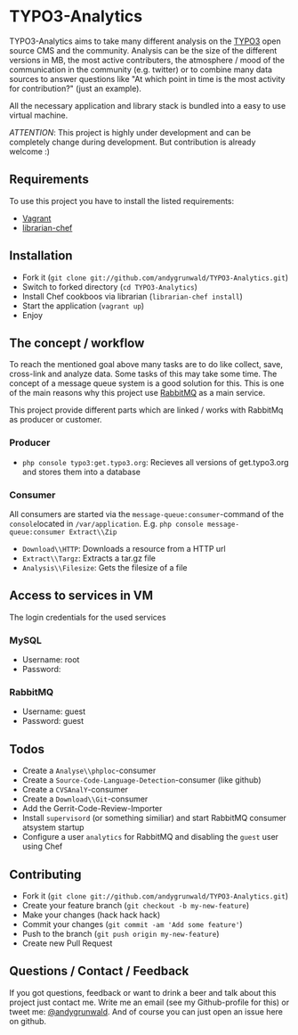 # TYPO3-Analytics

TYPO3-Analytics aims to take many different analysis on the [TYPO3](http://typo3org/) open source CMS and the community.
Analysis can be the size of the different versions in MB, the most active contributers, the atmosphere / mood of the
communication in the community (e.g. twitter) or to combine many data sources to answer questions like "At which point in time
is the most activity for contribution?" (just an example).

All the necessary application and library stack is bundled into a easy to use virtual machine.

*ATTENTION*: This project is highly under development and can be completely change during development. But contribution is already welcome :)

## Requirements

To use this project you have to install the listed requirements:

* [Vagrant](http://www.vagrantup.com/)
* [librarian-chef](https://github.com/applicationsonline/librarian-chef)

## Installation

* Fork it (`git clone git://github.com/andygrunwald/TYPO3-Analytics.git`)
* Switch to forked directory (`cd TYPO3-Analytics`)
* Install Chef cookboos via librarian (`librarian-chef install`)
* Start the application (`vagrant up`)
* Enjoy

## The concept / workflow

To reach the mentioned goal above many tasks are to do like collect, save, cross-link and analyze data.
Some tasks of this may take some time. The concept of a message queue system is a good solution for this.
This is one of the main reasons why this project use [RabbitMQ](http://www.rabbitmq.com/) as a main service.

This project provide different parts which are linked / works with RabbitMq as producer or customer.

### Producer

* `php console typo3:get.typo3.org`: Recieves all versions of get.typo3.org and stores them into a database

### Consumer

All consumers are started via the `message-queue:consumer`-command of the `console`located in `/var/application`.
E.g. `php console message-queue:consumer Extract\\Zip`

* `Download\\HTTP`: Downloads a resource from a HTTP url
* `Extract\\Targz`: Extracts a tar.gz file
* `Analysis\\Filesize`: Gets the filesize of a file

## Access to services in VM

The login credentials for the used services

### MySQL

* Username: root
* Password:

### RabbitMQ

* Username: guest
* Password: guest

## Todos

* Create a `Analyse\\phploc`-consumer
* Create a `Source-Code-Language-Detection`-consumer (like github)
* Create a `CVSAnalY`-consumer
* Create a `Download\\Git`-consumer
* Add the Gerrit-Code-Review-Importer
* Install `supervisord` (or something similiar) and start RabbitMQ consumer atsystem startup
* Configure a user `analytics` for RabbitMQ and disabling the `guest` user using Chef

## Contributing

* Fork it (`git clone git://github.com/andygrunwald/TYPO3-Analytics.git`)
* Create your feature branch (`git checkout -b my-new-feature`)
* Make your changes (hack hack hack)
* Commit your changes (`git commit -am 'Add some feature'`)
* Push to the branch (`git push origin my-new-feature`)
* Create new Pull Request

## Questions / Contact / Feedback

If you got questions, feedback or want to drink a beer and talk about this project just contact me.
Write me an email (see my Github-profile for this) or tweet me: [@andygrunwald](http://twitter.com/andygrunwald).
And of course you can just open an issue here on github.